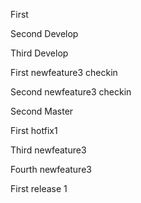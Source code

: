 First

Second Develop

Third Develop

First newfeature3 checkin

Second newfeature3 checkin

Second Master

First hotfix1

Third newfeature3

Fourth newfeature3

First release 1

